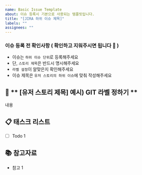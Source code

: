 ```yaml
---
name: Basic Issue Template
about: 이슈 등록시 기본으로 사용되는 템플릿입니다.
title: "[JIRA 하위 이슈 제목]"
labels: ""
assignees: ""
---
```


### 이슈 등록 전 확인사항 ( 확인하고 지워주시면 됩니다 🙂 )

- 이슈는 `하위 이슈 단위`로 등록해주세요
- 단, `스토리 제목`은 반드시 명시해주세요
- `라벨 설정`이 알맞은지 확인해주세요
- 이슈 제목은 `유저 스토리의 하위 이슈`에 맞춰 작성해주세요

## 🌴 ** [유저 스토리 제목] 예시) GIT 라벨 정하기 **

내용

## 📋 **태스크 리스트**

- [ ] Todo 1

## 📚 참고자료

- 참고 1
